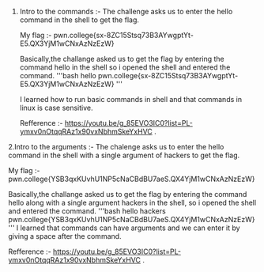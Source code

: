 1. Intro to the commands :-
     The challenge asks us to enter the hello command in the shell to get the flag.

     My flag :- pwn.college{sx-8ZC15Stsq73B3AYwgptYt-E5.QX3YjM1wCNxAzNzEzW}
   
     Basically,the challange asked us to get the flag by entering the command hello in the shell so i opened the shell and entered the command.
     '''bash
      hello
      pwn.college{sx-8ZC15Stsq73B3AYwgptYt-E5.QX3YjM1wCNxAzNzEzW}
     '''
   
     I learned how to run basic commands in shell and that commands in linux is case sensitive.

     Refference :- https://youtu.be/g_85EVO3IC0?list=PL-ymxv0nOtqqRAz1x90vxNbhmSkeYxHVC .


2.Intro to the arguments :-
    The chalenge asks us to enter the hello command in the shell with a single argument of hackers to get the flag.

   My flag :-pwn.college{YSB3qxKUvhU1NP5cNaCBdBU7aeS.QX4YjM1wCNxAzNzEzW}
 
   Basically,the challange asked us to get the flag by entering the command hello along with a single argument hackers in the shell, so i opened the shell and entered the command.
   '''bash
   hello hackers
   pwn.college{YSB3qxKUvhU1NP5cNaCBdBU7aeS.QX4YjM1wCNxAzNzEzW}
   '''
   I learned that commands can have arguments and we can enter it by giving a space after the command.

   Refference :- https://youtu.be/g_85EVO3IC0?list=PL-ymxv0nOtqqRAz1x90vxNbhmSkeYxHVC .
    
